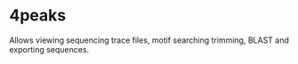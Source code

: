 # 4peaks

Allows viewing sequencing trace files, motif searching trimming, BLAST and exporting sequences.
